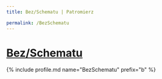 ```yaml
---
title: Bez/Schematu | Patromierz

permalink: /BezSchematu
---
```


# [Bez/Schematu](https://patronite.pl/BezSchematu)

{% include profile.md name="BezSchematu" prefix="b" %}
